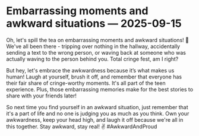 # Embarrassing moments and awkward situations — 2025-09-15

Oh, let's spill the tea on embarrassing moments and awkward situations! 🙈 We've all been there - tripping over nothing in the hallway, accidentally sending a text to the wrong person, or waving back at someone who was actually waving to the person behind you. Total cringe fest, am I right?

But hey, let's embrace the awkwardness because it’s what makes us human! Laugh at yourself, brush it off, and remember that everyone has their fair share of cringe-worthy moments. It's all part of the teen experience. Plus, those embarrassing memories make for the best stories to share with your friends later!

So next time you find yourself in an awkward situation, just remember that it's a part of life and no one is judging you as much as you think. Own your awkwardness, keep your head high, and laugh it off because we're all in this together. Stay awkward, stay real! ✌️ #AwkwardAndProud